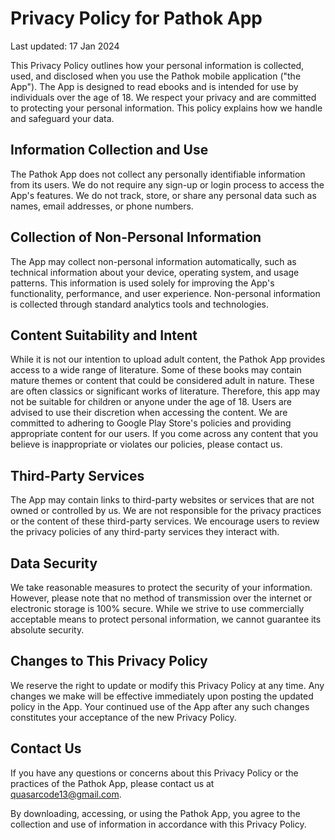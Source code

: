# Privacy Policy for Pathok App
Last updated: 17 Jan 2024

This Privacy Policy outlines how your personal information is collected, used, and disclosed when you use the Pathok mobile application ("the App"). The App is designed to read ebooks and is intended for use by individuals over the age of 18. We respect your privacy and are committed to protecting your personal information. This policy explains how we handle and safeguard your data.

## Information Collection and Use
The Pathok App does not collect any personally identifiable information from its users. We do not require any sign-up or login process to access the App's features. We do not track, store, or share any personal data such as names, email addresses, or phone numbers.

## Collection of Non-Personal Information
The App may collect non-personal information automatically, such as technical information about your device, operating system, and usage patterns. This information is used solely for improving the App's functionality, performance, and user experience. Non-personal information is collected through standard analytics tools and technologies.

## Content Suitability and Intent
While it is not our intention to upload adult content, the Pathok App provides access to a wide range of literature. Some of these books may contain mature themes or content that could be considered adult in nature. These are often classics or significant works of literature. Therefore, this app may not be suitable for children or anyone under the age of 18. Users are advised to use their discretion when accessing the content. We are committed to adhering to Google Play Store's policies and providing appropriate content for our users. If you come across any content that you believe is inappropriate or violates our policies, please contact us.

## Third-Party Services
The App may contain links to third-party websites or services that are not owned or controlled by us. We are not responsible for the privacy practices or the content of these third-party services. We encourage users to review the privacy policies of any third-party services they interact with.

## Data Security
We take reasonable measures to protect the security of your information. However, please note that no method of transmission over the internet or electronic storage is 100% secure. While we strive to use commercially acceptable means to protect personal information, we cannot guarantee its absolute security.

## Changes to This Privacy Policy
We reserve the right to update or modify this Privacy Policy at any time. Any changes we make will be effective immediately upon posting the updated policy in the App. Your continued use of the App after any such changes constitutes your acceptance of the new Privacy Policy.

## Contact Us
If you have any questions or concerns about this Privacy Policy or the practices of the Pathok App, please contact us at quasarcode13@gmail.com.

By downloading, accessing, or using the Pathok App, you agree to the collection and use of information in accordance with this Privacy Policy.
